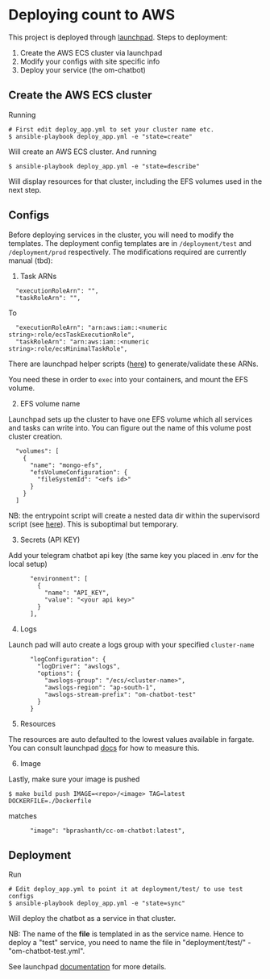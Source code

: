 # Deploying count to AWS 

This project is deployed through [launchpad](tbd). Steps to deployment: 

1. Create the AWS ECS cluster via launchpad
2. Modify your configs with site specific info
3. Deploy your service (the om-chatbot) 

## Create the AWS ECS cluster 

Running 
```
# First edit deploy_app.yml to set your cluster name etc.
$ ansible-playbook deploy_app.yml -e "state=create"
```
Will create an AWS ECS cluster. 
And running 
```
$ ansible-playbook deploy_app.yml -e "state=describe"
```
Will display resources for that cluster, including the EFS volumes used in the next step. 

## Configs

Before deploying services in the cluster, you will need to modify the templates. 
The deployment config templates are in `/deployment/test` and `/deployment/prod` respectively. 
The modifications required are currently manual (tbd): 

1. Task ARNs
```
  "executionRoleArn": "",
  "taskRoleArn": "",
```
To
```
  "executionRoleArn": "arn:aws:iam::<numeric string>:role/ecsTaskExecutionRole",
  "taskRoleArn": "arn:aws:iam::<numeric string>:role/ecsMinimalTaskRole",
```
There are launchpad helper scripts ([here](tbd)) to generate/validate these ARNs. 

You need these in order to `exec` into your containers, and mount the EFS volume. 

2. EFS volume name 

Launchpad sets up the cluster to have one EFS volume which all services and tasks can write into. You can figure out the name of this volume post cluster creation.
```
  "volumes": [
    {
      "name": "mongo-efs",
      "efsVolumeConfiguration": {
        "fileSystemId": "<efs id>"
      }
    }
  ]
```

NB: the entrypoint script will create a nested data dir within the supervisord script (see [here](https://github.com/T4GC-Official/count/blob/b9d91bed0b2a0978d82d507bc2425fe7e47a4a85/supervisord.conf#L8)). This is suboptimal but temporary. 

3. Secrets (API KEY)

Add your telegram chatbot api key (the same key you placed in .env for the local setup) 
```
      "environment": [
        {
          "name": "API_KEY",
          "value": "<your api key>"
        }
      ],
```

4. Logs 

Launch pad will auto create a logs group with your specified `cluster-name`
```
      "logConfiguration": {
        "logDriver": "awslogs",
        "options": {
          "awslogs-group": "/ecs/<cluster-name>",
          "awslogs-region": "ap-south-1",
          "awslogs-stream-prefix": "om-chatbot-test"
        }
      }
```

5. Resources 

The resources are auto defaulted to the lowest values available in fargate.
You can consult launchpad [docs](tbd) for how to measure this. 

6. Image 

Lastly, make sure your image is pushed 
```
$ make build push IMAGE=<repo>/<image> TAG=latest DOCKERFILE=./Dockerfile
```
matches 
```
      "image": "bprashanth/cc-om-chatbot:latest",
```

## Deployment

Run 
```
# Edit deploy_app.yml to point it at deployment/test/ to use test configs
$ ansible-playbook deploy_app.yml -e "state=sync"
```
Will deploy the chatbot as a service in that cluster. 

NB: The name of the **file** is templated in as the service name. Hence to
deploy a "test" service, you need to name the file in "deployment/test/" -
"om-chatbot-test.yml". 

See launchpad [documentation](tbd) for more details. 


